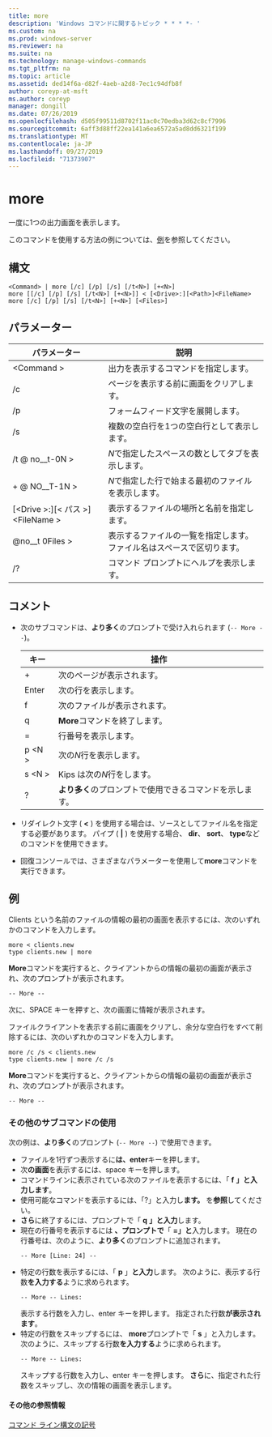 ```yaml
---
title: more
description: 'Windows コマンドに関するトピック * * * *- '
ms.custom: na
ms.prod: windows-server
ms.reviewer: na
ms.suite: na
ms.technology: manage-windows-commands
ms.tgt_pltfrm: na
ms.topic: article
ms.assetid: ded14f6a-d82f-4aeb-a2d8-7ec1c94dfb8f
author: coreyp-at-msft
ms.author: coreyp
manager: dongill
ms.date: 07/26/2019
ms.openlocfilehash: d505f99511d8702f11ac0c70edba3d62c8cf7996
ms.sourcegitcommit: 6aff3d88ff22ea141a6ea6572a5ad8dd6321f199
ms.translationtype: MT
ms.contentlocale: ja-JP
ms.lasthandoff: 09/27/2019
ms.locfileid: "71373907"
---
```

# <a name="more"></a>more



一度に1つの出力画面を表示します。

このコマンドを使用する方法の例については、[例](#BKMK_examples)を参照してください。

## <a name="syntax"></a>構文

```
<Command> | more [/c] [/p] [/s] [/t<N>] [+<N>]
more [[/c] [/p] [/s] [/t<N>] [+<N>]] < [<Drive>:][<Path>]<FileName>
more [/c] [/p] [/s] [/t<N>] [+<N>] [<Files>]
```

## <a name="parameters"></a>パラメーター

|           パラメーター            |                               説明                               |
|--------------------------------|-------------------------------------------------------------------------|
|           \<Command >           |      出力を表示するコマンドを指定します。      |
|               /c               |               ページを表示する前に画面をクリアします。               |
|               /p               |                      フォームフィード文字を展開します。                      |
|               /s               |          複数の空白行を1つの空白行として表示します。          |
|             /t @ no__t-0N >             |         *N*で指定したスペースの数としてタブを表示します。         |
|             + @ NO__T-1N >              |     *N*で指定した行で始まる最初のファイルを表示します。     |
| [\<Drive >:][\< パス >] \<FileName > |          表示するファイルの場所と名前を指定します。          |
|            @no__t 0Files >            | 表示するファイルの一覧を指定します。 ファイル名はスペースで区切ります。 |
|               /?               |                  コマンド プロンプトにヘルプを表示します。                   |

## <a name="remarks"></a>コメント

-   次のサブコマンドは、**より多く**のプロンプトで受け入れられます (`-- More --`)。 

    | キー | 操作 |
    | --- | ------ |
    | + | 次のページが表示されます。 |
    | Enter | 次の行を表示します。 |
    | f | 次のファイルが表示されます。 |
    | q | **More**コマンドを終了します。 |
    | = | 行番号を表示します。 |
    | p \<N > | 次の*N*行を表示します。 |
    | s \<N > |Kips は次の*N*行をします。 |
    | ? | **より多く**のプロンプトで使用できるコマンドを示します。| 
    
-   リダイレクト文字 ( **<** ) を使用する場合は、ソースとしてファイル名を指定する必要があります。 パイプ ( **\|** ) を使用する場合、 **dir**、 **sort**、 **type**などのコマンドを使用できます。
-   回復コンソールでは、さまざまなパラメーターを使用して**more**コマンドを実行できます。

## <a name="BKMK_examples"></a>例

Clients という名前のファイルの情報の最初の画面を表示するには、次のいずれかのコマンドを入力します。
```
more < clients.new
type clients.new | more
```
**More**コマンドを実行すると、クライアントからの情報の最初の画面が表示され、次のプロンプトが表示されます。
```
-- More --
```
次に、SPACE キーを押すと、次の画面に情報が表示されます。

ファイルクライアントを表示する前に画面をクリアし、余分な空白行をすべて削除するには、次のいずれかのコマンドを入力します。
```
more /c /s < clients.new
type clients.new | more /c /s
```
**More**コマンドを実行すると、クライアントからの情報の最初の画面が表示され、次のプロンプトが表示されます。
```
-- More --
```

### <a name="using-more-subcommands"></a>その他のサブコマンドの使用

次の例は、**より多く**のプロンプト (`-- More --`) で使用できます。
- ファイルを1行ずつ表示するに**は、enter**キーを押します。
- 次**の画面**を表示するには、space キーを押します。
- コマンドラインに表示されている次のファイルを表示するには、「 **f** **」と入力します**。
- 使用可能なコマンドを表示するには、「?」と入力し**ます。** を**参照**してください。
- **さら**に終了するには、プロンプトで「 **q** **」と入力**します。
- 現在の行番号を表示するには **、プロンプトで**「 **=」と**入力します。 現在の行番号は、次のように、**より多く**のプロンプトに追加されます。  
  ```
  -- More [Line: 24] --
  ```  
- 特定の行数を表示するには、「 **p** 」**と入力**します。 次のように、表示する行数**を入力する**ように求められます。  
  ```
  -- More -- Lines:
  ```  
  表示する行数を入力し、enter キーを押します。 指定された行数**が表示されます**。
- 特定の行数をスキップするには、 **more**プロンプトで「 **s** 」と入力します。 次のように、スキップする行数**を入力する**ように求められます。  
  ```
  -- More -- Lines:
  ```  
  スキップする行数を入力し、enter キーを押します。 **さら**に、指定された行数をスキップし、次の情報の画面を表示します。

#### <a name="additional-references"></a>その他の参照情報

[コマンド ライン構文の記号](command-line-syntax-key.md)
